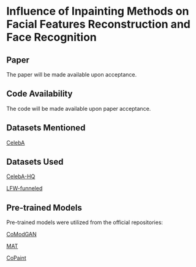 # Influence of Inpainting Methods on Facial Features Reconstruction and Face Recognition

## Paper
The paper will be made available upon acceptance.

## Code Availability
The code will be made available upon paper acceptance.

## Datasets Mentioned

[CelebA](https://mmlab.ie.cuhk.edu.hk/projects/CelebA.html)

## Datasets Used

[CelebA-HQ](https://github.com/tkarras/progressive_growing_of_gans)

[LFW-funneled](https://vis-www.cs.umass.edu/lfw/)

## Pre-trained Models
Pre-trained models were utilized from the official repositories:

[CoModGAN](https://github.com/zsyzzsoft/co-mod-gan)

[MAT](https://github.com/UCSB-NLP-Chang/CoPaint)

[CoPaint](https://github.com/UCSB-NLP-Chang/CoPaint)
